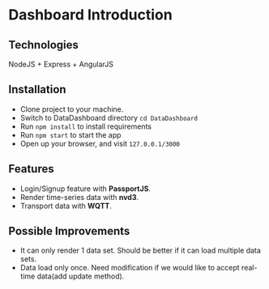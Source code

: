 # Dashboard Introduction
## Technologies
NodeJS + Express + AngularJS  

## Installation
* Clone project to your machine. 
* Switch to DataDashboard directory `cd DataDashboard`
* Run `npm install` to install requirements
* Run `npm start` to start the app
* Open up your browser, and visit `127.0.0.1/3000`

## Features
* Login/Signup feature with **PassportJS**.
* Render time-series data with **nvd3**.
* Transport data with **WQTT**.

## Possible Improvements
* It can only render 1 data set. Should be better if it can load multiple data sets.
* Data load only once. Need modification if we would like to accept real-time data(add update method).